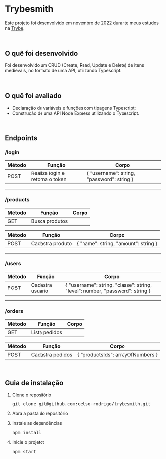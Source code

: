 <h1>Trybesmith</h1>
<p>Este projeto foi desenvolvido em novembro de 2022 durante meus estudos na <a href="https://www.betrybe.com/">Trybe</a>.</p>

<br/>

<h2>O quê foi desenvolvido</h2>
<p>Foi desenvolvido um CRUD (Create, Read, Update e Delete) de itens medievais, no formato de uma API, utilizando Typescript.<p>
<br/>
  
<h2>O quê foi avaliado</h2>
<ul>
  <li>Declaração de variáveis e funções com tipagens Typescript;</li>
  <li>Construção de uma API Node Express utilizando o Typescript.</li>
</ul>

<br/>

<h2>Endpoints</h2>

 <h3>/login</h3>

| Método | Função | Corpo |
|---|---|---|
|POST| Realiza login e retorna o token | { "username": string, "password": string } |

<hr />
<h3>/products</h3>

| Método | Função | Corpo |
|---|---|---|
|GET| Busca produtos |  |

| Método | Função | Corpo |
|---|---|---|
|POST| Cadastra produto | { "name": string, "amount": string }|

<hr />
<h3>/users</h3>

| Método | Função | Corpo |
|---|---|---|
|POST| Cadastra usuário | { "username": string, "classe": string, "level": number, "password": string } |

<hr />
<h3>/orders</h3>

| Método | Função | Corpo |
|---|---|---|
|GET| Lista pedidos | |

| Método | Função | Corpo |
|---|---|---|
|POST| Cadastra pedidos | { "productsIds": arrayOfNumbers } |

<br/>

<h2>Guia de instalação</h2> 
<ol>
  <li>
    <p>Clone o repositório</p>
    <pre>git clone git@github.com:celso-rodrigo/trybesmith.git</pre>
  </li>
  <li>
    <p>Abra a pasta do repositório</p>
  </li>
  <li>
    <p>Instale as dependências</p>
    <pre>npm install</pre>
  </li>
  <li>
    <p>Inicie o projetot</p>
    <pre>npm start</pre>
  </li>
</ol>
